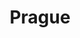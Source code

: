 ---
title: "Prague"
excerpt: "Where storied spires enchant all"
subgalleries: true
tags:
  - 🏰Baroque
  - 🏞️QSD's Favourite
  - 🌉Bridges
left_tarot_card: knight-of-cups
left_tarot_href: "#prague-castle"
right_tarot_card: king-of-cups
right_tarot_href: "/voyage/dolomites/#selva"
header:
  overlay_image: pr-wide-mount-3v1.jpg
---